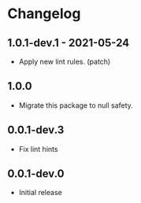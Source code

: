 # Changelog

## 1.0.1-dev.1 - 2021-05-24

* Apply new lint rules. (patch)

## 1.0.0

* Migrate this package to null safety.

## 0.0.1-dev.3

* Fix lint hints

## 0.0.1-dev.0

* Initial release
